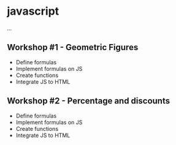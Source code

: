 # javascript

...

## Workshop #1 - Geometric Figures
- Define formulas
- Implement formulas on JS
- Create functions
- Integrate JS to HTML
 

 ## Workshop #2 - Percentage and discounts
 - Define formulas
 - Implement formulas on JS
 - Create functions
 - Integrate JS to HTML